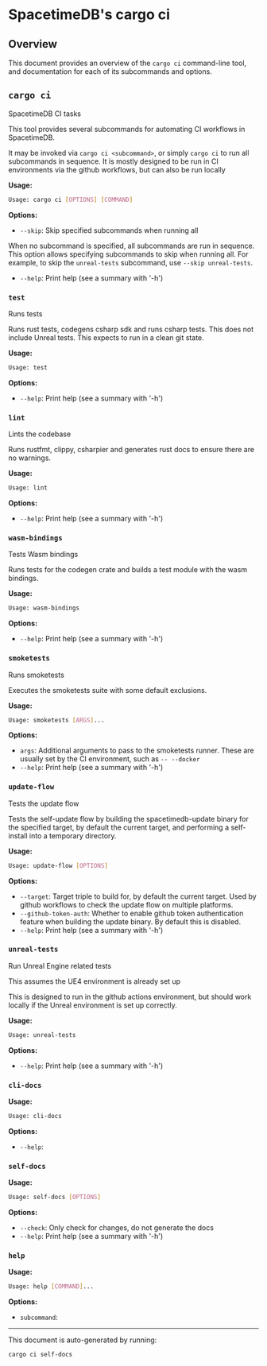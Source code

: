 # SpacetimeDB's cargo ci

## Overview

This document provides an overview of the `cargo ci` command-line tool, and documentation for each of its subcommands and options.

## `cargo ci`

SpacetimeDB CI tasks

This tool provides several subcommands for automating CI workflows in SpacetimeDB.

It may be invoked via `cargo ci <subcommand>`, or simply `cargo ci` to run all subcommands in sequence. It is mostly designed to be run in CI environments via the github workflows, but can also be run locally

**Usage:**
```bash
Usage: cargo ci [OPTIONS] [COMMAND]
```

**Options:**

- `--skip`: Skip specified subcommands when running all

When no subcommand is specified, all subcommands are run in sequence. This option allows specifying subcommands to skip when running all. For example, to skip the `unreal-tests` subcommand, use `--skip unreal-tests`.

- `--help`: Print help (see a summary with '-h')

### `test`

Runs tests

Runs rust tests, codegens csharp sdk and runs csharp tests. This does not include Unreal tests. This expects to run in a clean git state.

**Usage:**
```bash
Usage: test
```

**Options:**

- `--help`: Print help (see a summary with '-h')

### `lint`

Lints the codebase

Runs rustfmt, clippy, csharpier and generates rust docs to ensure there are no warnings.

**Usage:**
```bash
Usage: lint
```

**Options:**

- `--help`: Print help (see a summary with '-h')

### `wasm-bindings`

Tests Wasm bindings

Runs tests for the codegen crate and builds a test module with the wasm bindings.

**Usage:**
```bash
Usage: wasm-bindings
```

**Options:**

- `--help`: Print help (see a summary with '-h')

### `smoketests`

Runs smoketests

Executes the smoketests suite with some default exclusions.

**Usage:**
```bash
Usage: smoketests [ARGS]...
```

**Options:**

- `args`: Additional arguments to pass to the smoketests runner. These are usually set by the CI environment, such as `-- --docker`
- `--help`: Print help (see a summary with '-h')

### `update-flow`

Tests the update flow

Tests the self-update flow by building the spacetimedb-update binary for the specified target, by default the current target, and performing a self-install into a temporary directory.

**Usage:**
```bash
Usage: update-flow [OPTIONS]
```

**Options:**

- `--target`: Target triple to build for, by default the current target. Used by github workflows to check the update flow on multiple platforms.
- `--github-token-auth`: Whether to enable github token authentication feature when building the update binary. By default this is disabled.
- `--help`: Print help (see a summary with '-h')

### `unreal-tests`

Run Unreal Engine related tests

This assumes the UE4 environment is already set up

This is designed to run in the github actions environment, but should work locally if the Unreal environment is set up correctly.

**Usage:**
```bash
Usage: unreal-tests
```

**Options:**

- `--help`: Print help (see a summary with '-h')

### `cli-docs`

**Usage:**
```bash
Usage: cli-docs
```

**Options:**

- `--help`: 

### `self-docs`

**Usage:**
```bash
Usage: self-docs [OPTIONS]
```

**Options:**

- `--check`: Only check for changes, do not generate the docs
- `--help`: Print help (see a summary with '-h')

### `help`

**Usage:**
```bash
Usage: help [COMMAND]...
```

**Options:**

- `subcommand`: 


---

This document is auto-generated by running:

```bash
cargo ci self-docs
```